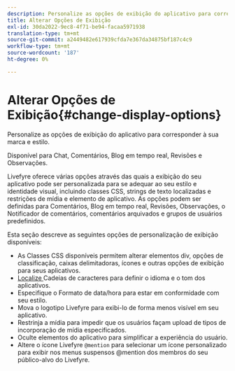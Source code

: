 ```yaml
---
description: Personalize as opções de exibição do aplicativo para corresponder à sua marca e estilo.
title: Alterar Opções de Exibição
exl-id: 30da2022-9ec8-4f71-be94-facaa5971938
translation-type: tm+mt
source-git-commit: a2449482e617939cfda7e367da34875bf187c4c9
workflow-type: tm+mt
source-wordcount: '187'
ht-degree: 0%

---
```


# Alterar Opções de Exibição{#change-display-options}

Personalize as opções de exibição do aplicativo para corresponder à sua marca e estilo.

Disponível para Chat, Comentários, Blog em tempo real, Revisões e Observações.

Livefyre oferece várias opções através das quais a exibição do seu aplicativo pode ser personalizada para se adequar ao seu estilo e identidade visual, incluindo classes CSS, strings de texto localizadas e restrições de mídia e elemento de aplicativo. As opções podem ser definidas para Comentários, Blog em tempo real, Revisões, Observações, o Notificador de comentários, comentários arquivados e grupos de usuários predefinidos.

Esta seção descreve as seguintes opções de personalização de exibição disponíveis:

* As Classes CSS disponíveis permitem alterar elementos div, opções de classificação, caixas delimitadoras, ícones e outras opções de exibição para seus aplicativos.
* [Localize ](/help/using/c-settings-other/c-translation-sets/c-localize-strings.md) Cadeias de caracteres para definir o idioma e o tom dos aplicativos.
* Especifique o Formato de data/hora para estar em conformidade com seu estilo.
* Mova o logotipo Livefyre para exibi-lo de forma menos visível em seu aplicativo.
* Restrinja a mídia para impedir que os usuários façam upload de tipos de incorporação de mídia especificados.
* Oculte elementos do aplicativo para simplificar a experiência do usuário.
* Altere o ícone Livefyre `@mention` para selecionar um ícone personalizado para exibir nos menus suspensos @mention dos membros do seu público-alvo do Livefyre.
